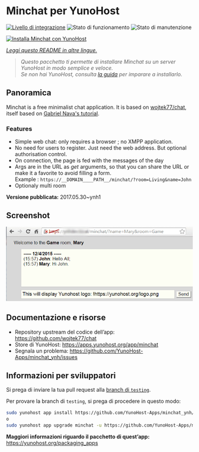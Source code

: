 <!--
N.B.: Questo README è stato automaticamente generato da <https://github.com/YunoHost/apps/tree/master/tools/readme_generator>
NON DEVE essere modificato manualmente.
-->

# Minchat per YunoHost

[![Livello di integrazione](https://dash.yunohost.org/integration/minchat.svg)](https://dash.yunohost.org/appci/app/minchat) ![Stato di funzionamento](https://ci-apps.yunohost.org/ci/badges/minchat.status.svg) ![Stato di manutenzione](https://ci-apps.yunohost.org/ci/badges/minchat.maintain.svg)

[![Installa Minchat con YunoHost](https://install-app.yunohost.org/install-with-yunohost.svg)](https://install-app.yunohost.org/?app=minchat)

*[Leggi questo README in altre lingue.](./ALL_README.md)*

> *Questo pacchetto ti permette di installare Minchat su un server YunoHost in modo semplice e veloce.*  
> *Se non hai YunoHost, consulta [la guida](https://yunohost.org/install) per imparare a installarlo.*

## Panoramica

Minchat is a free minimalist chat application. It is based on [wojtek77/chat](https://github.com/wojtek77/chat), itself based on [Gabriel Nava's tutorial](http://code.tutsplus.com/tutorials/how-to-create-a-simple-web-based-chat-application--net-5931).

### Features

- Simple web chat: only requires a browser ; no XMPP application.
- No need for users to register. Just need the web address. But optional authorisation control.
- On connection, the page is fed with the messages of the day
- Args are in the URL as *get* arguments, so that you can share the URL or make it a favorite to avoid filling a form.  
Example : `https://__DOMAIN____PATH__/minchat/?room=Living&name=John`
- Optionaly multi room

**Versione pubblicata:** 2017.05.30~ynh1

## Screenshot

![Screenshot di Minchat](./doc/screenshots/minchat_ynh_screenshot01.gif)

## Documentazione e risorse

- Repository upstream del codice dell’app: <https://github.com/wojtek77/chat>
- Store di YunoHost: <https://apps.yunohost.org/app/minchat>
- Segnala un problema: <https://github.com/YunoHost-Apps/minchat_ynh/issues>

## Informazioni per sviluppatori

Si prega di inviare la tua pull request alla [branch di `testing`](https://github.com/YunoHost-Apps/minchat_ynh/tree/testing).

Per provare la branch di `testing`, si prega di procedere in questo modo:

```bash
sudo yunohost app install https://github.com/YunoHost-Apps/minchat_ynh/tree/testing --debug
o
sudo yunohost app upgrade minchat -u https://github.com/YunoHost-Apps/minchat_ynh/tree/testing --debug
```

**Maggiori informazioni riguardo il pacchetto di quest’app:** <https://yunohost.org/packaging_apps>
